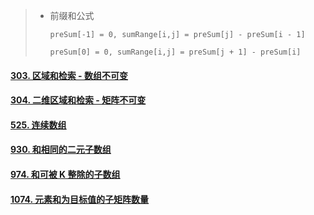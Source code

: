 > - 前缀和公式
>
>   `preSum[-1] = 0, sumRange[i,j] = preSum[j] - preSum[i - 1]`
>
>   `preSum[0] = 0, sumRange[i,j] = preSum[j + 1] - preSum[i]`

#### [303. 区域和检索 - 数组不可变](https://leetcode-cn.com/problems/range-sum-query-immutable/)
#### [304. 二维区域和检索 - 矩阵不可变](https://leetcode-cn.com/problems/range-sum-query-2d-immutable/)
#### [525. 连续数组](https://leetcode-cn.com/problems/contiguous-array/)
#### [930. 和相同的二元子数组](https://leetcode-cn.com/problems/binary-subarrays-with-sum/)
#### [974. 和可被 K 整除的子数组](https://leetcode-cn.com/problems/subarray-sums-divisible-by-k/)
#### [1074. 元素和为目标值的子矩阵数量](https://leetcode-cn.com/problems/number-of-submatrices-that-sum-to-target/)
